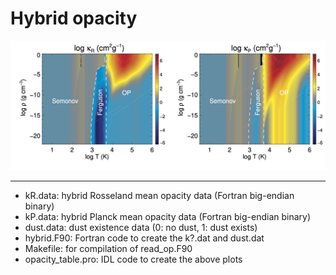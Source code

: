 # Hybrid opacity

<img src="./opacity_table.png" width="800">

---
- kR.data: hybrid Rosseland mean opacity data (Fortran big-endian binary)
- kP.data: hybrid Planck mean opacity data (Fortran big-endian binary)
- dust.data: dust existence data (0: no dust, 1: dust exists)
- hybrid.F90: Fortran code to create the k?.dat and dust.dat
- Makefile: for compilation of read_op.F90
- opacity_table.pro: IDL code to create the above plots